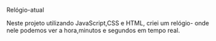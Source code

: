 Relógio-atual

Neste projeto utilizando JavaScript,CSS e HTML, criei um relógio-
onde nele podemos ver a hora,minutos e segundos em tempo real.
